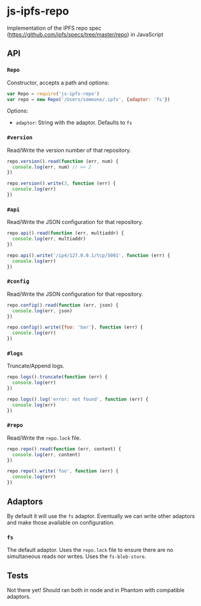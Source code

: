 # js-ipfs-repo

Implementation of the IPFS repo spec (https://github.com/ipfs/specs/tree/master/repo) in JavaScript

## API

### `Repo`

Constructor, accepts a path and options:

```js
var Repo = require('js-ipfs-repo')
var repo = new Repo('/Users/someone/.ipfs', {adaptor: 'fs'})
```

Options:

  - `adaptor`: String with the adaptor. Defaults to `fs`

### `#version`

Read/Write the version number of that repository.

```js
repo.version().read(function (err, num) {
  console.log(err, num) // => 2
})

repo.version().write(3, function (err) {
  console.log(err)
})
```

### `#api`

Read/Write the JSON configuration for that repository.

```js
repo.api().read(function (err, multiaddr) {
  console.log(err, multiaddr)
})

repo.api().write('/ip4/127.0.0.1/tcp/5001', function (err) {
  console.log(err)
})
```

### `#config`

Read/Write the JSON configuration for that repository.

```js
repo.config().read(function (err, json) {
  console.log(err, json)
})

repo.config().write({foo: 'bar'}, function (err) {
  console.log(err)
})
```

### `#logs`

Truncate/Append logs.

```js
repo.logs().truncate(function (err) {
  console.log(err)
})

repo.logs().log('error: not found', function (err) {
  console.log(err)
})
```

### `#repo`

Read/Write the `repo.lock` file.

```js
repo.repo().read(function (err, content) {
  console.log(err, content)
})

repo.repo().write('foo', function (err) {
  console.log(err)
})
```

## Adaptors

By default it will use the `fs` adaptor. Eventually we can write other adaptors
and make those available on configuration.

### `fs`

The default adaptor. Uses the `repo.lock` file to ensure there are no simultaneous reads
nor writes. Uses the `fs-blob-store`.

## Tests

Not there yet! Should ran both in node and in Phantom with compatible
adaptors.
